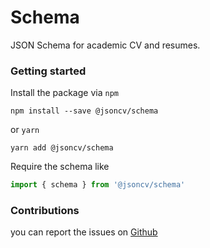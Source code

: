 # Schema

JSON Schema for academic CV and resumes.

### Getting started

Install the package via `npm`

```shell
npm install --save @jsoncv/schema
```

or `yarn`

```shell
yarn add @jsoncv/schema
```

Require the schema like

```js
import { schema } from '@jsoncv/schema'
```

### Contributions

you can report the issues on [Github](https://github.com/jsoncv/schema/issues)
